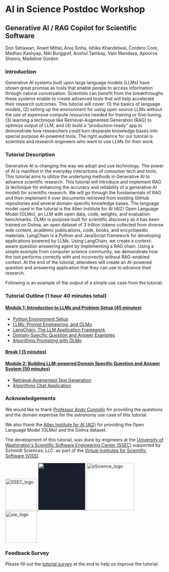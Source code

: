 # AI in Science Postdoc Workshop

## Generative AI / RAG Copilot for Scientific Software

Don Setiawan, Anant Mittal, Anuj Sinha, Ishika Khandelwal, Cordero Core, Madhav
Kashyap, Niki Burggraf, Anshul Tambay, Vani Mandava, Apoorva Sheera, Madeline Gordon

### Introduction

Generative AI systems built upon large language models (LLMs) have shown great
promise as tools that enable people to access information through natural
conversation. Scientists can benefit from the breakthroughs these systems enable
to create advanced tools that will help accelerate their research outcomes. This
tutorial will cover: (1) the basics of language models, (2) setting up the
environment for using open source LLMs without the use of expensive compute
resources needed for training or fine-tuning, (3) learning a technique like
Retrieval-Augmented Generation (RAG) to optimize output of LLM, and (4) build a
“production-ready” app to demonstrate how researchers could turn disparate
knowledge bases into special purpose AI-powered tools. The right audience for
our tutorial is scientists and research engineers who want to use LLMs for their
work.

### Tutorial Description

Generative AI is changing the way we adopt and use technology. The power of AI
is manifest in the everyday interactions of consumer tech and tools. This
tutorial aims to utilize the underlying methods in Generative AI to advance
scientific research. This tutorial will introduce and implement RAG (a technique
for enhancing the accuracy and reliability of a generative AI model) for
scientific research. We will go through the fundamentals of RAG and then
implement it over documents retrieved from existing GitHub repositories and
several domain-specific knowledge bases. The language model used in the tutorial
is the Allen Institute for AI (AI2) Open Language Model (OLMo), an LLM with open
data, code, weights, and evaluation benchmarks. OLMo is purpose-built for
scientific discovery as it has been trained on Dolma, an open dataset of 3
trillion tokens collected from diverse web content, academic publications, code,
books, and encyclopedic materials. LangChain is a Python and JavaScript
framework for developing applications powered by LLMs. Using LangChain, we
create a context-aware question answering agent by implementing a RAG chain.
Using a simple example from computer science community, we demonstrate how the tool
performs correctly with and incorrectly without RAG-enabled context. At the end
of the tutorial, attendees will create an AI-powered question and answering
application that they can use to advance their research.

Following is an example of the output of a simple use case from the tutorial:

### Tutorial Outline (1 hour 40 minutes total)

#### [Module 1: Introduction to LLMs and Problem Setup (45 minutes)](./module1/index.md)

- [Python Environment Setup](./module1/setup.md)
- [LLMs: Prompt Engineering, and OLMo](./module1/1-llms-prompt-engineering-with-olmo.ipynb)
- [LangChain: The LLM Application Framework](./module1/2-langchain.ipynb)
- [Domain-Specific Question and Answer Examples](./module1/3-domain-specific-question-answering.ipynb)
- [Algorithms Prompting with OLMo](./module1/4-algorithms-prompting-with-olmo.ipynb)

#### [Break 1 (5 minutes)](./break1.md)

#### [Module 2: Building LLM-powered Domain Specific Question and Answer System (50 minutes)](./module2/index.md)

- [Retrieval-Augmented Text Generation](./module2/1-retrieval-augmented-text-generation.ipynb)
- [Algorithms Chat Application](./module2/2-olmo-chat-rag.ipynb)

### Acknowledgements

We would like to thank
[Professor Andy Connolly](https://escience.washington.edu/member/andy-connolly/)
for providing the questions and the domain expertise for the astronomy use case
of this tutorial.

We also thank the [Allen Institute for AI (AI2)](https://allenai.org/) for
providing the Open Language Model (OLMo) and the Dolma dataset.

The development of this tutorial, was done by engineers at the
[University of Washington's Scientific Software Engineering Center (SSEC)](https://escience.washington.edu/software-engineering/ssec/)
supported by Schmidt Sciences, LLC. as part of the
[Virtual Institutes for Scientific Software (VISS)](https://www.schmidtsciences.org/viss/).

<div>
  <a href="https://escience.washington.edu/software-engineering/ssec/">
    <img src="https://uw-ssec-tutorials.readthedocs.io/en/latest/_static/logo.png"
    alt="SSEC_logo" width="100">
  </a>
  <a href="https://www.schmidtsciences.org/viss/">
    <img src="https://www.schmidtsciences.org/wp-content/themes/schmidt-sciences/images/logo.png" alt="Schmidt_logo" width="150" style="background-color: #1a1e2d;">
  </a>
  <a href="https://escience.washington.edu/">
    <img src="https://escience.washington.edu/wp-content/uploads/2022/07/escience-logo-768x193.png" alt="eScience_logo" width="150" style="background-color: #ffffff;">
  </a>
  <a href="https://washington.edu/">
    <img src="https://upload.wikimedia.org/wikipedia/commons/1/17/Washington_Huskies_logo.svg" alt="uw_logo" height="100">
  </a>
</div>

### Feedback Survey

Please fill out the [tutorial survey](https://tinyurl.com/ssecfeedback) at the
end to help us improve the tutorial.
